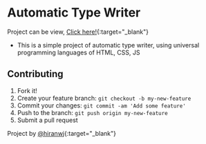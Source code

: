 # Automatic Type Writer
Project can be view, [Click here!](https://sample-projects-hiranwj.github.io/automatic-type-writer/){:target="_blank"}

- This is a simple project of automatic type writer, using universal programming languages of HTML, CSS, JS

## Contributing

1. Fork it!
2. Create your feature branch: `git checkout -b my-new-feature`
3. Commit your changes: `git commit -am 'Add some feature'`
4. Push to the branch: `git push origin my-new-feature`
5. Submit a pull request

Project by [@hiranwj](https://github.com/hiranwj){:target="_blank"}